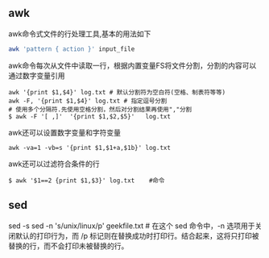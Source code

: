
## awk
awk命令式文件的行处理工具,基本的用法如下
```bash
awk 'pattern { action }' input_file
```
awk命令每次从文件中读取一行，根据内置变量FS将文件分割，分割的内容可以通过数字变量引用
```
awk '{print $1,$4}' log.txt # 默认分割符为空白符(空格、制表符等等)
awk -F, '{print $1,$4}' log.txt # 指定逗号分割
# 使用多个分隔符.先使用空格分割，然后对分割结果再使用","分割
$ awk -F '[ ,]'  '{print $1,$2,$5}'   log.txt
```
awk还可以设置数字变量和字符变量
```
awk -va=1 -vb=s '{print $1,$1+a,$1b}' log.txt
```
awk还可以过滤符合条件的行
```
$ awk '$1==2 {print $1,$3}' log.txt    #命令
```
## sed
sed -s 
sed -n 's/unix/linux/p' geekfile.txt # 在这个 sed 命令中，-n 选项用于关闭默认的打印行为，而 /p 标记则在替换成功时打印行。结合起来，这将只打印被替换的行，而不会打印未被替换的行。
